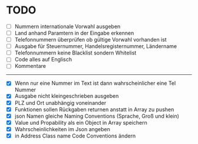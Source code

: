 # TODO


- [ ] Nummern internationale Vorwahl ausgeben
- [ ] Land anhand Paramtern in der Eingabe erkennen
- [ ] Telefonnummern überprüfen ob gültige Vorwahl vorhanden ist
- [ ] Ausgabe für Steuernummer, Handelsregisternummer, Ländername
- [ ] Telefonnummern keine Blacklist sondern Whitelist
- [ ] Code alles auf Englisch
- [ ] Kommentare

----------

- [x] Wenn nur eine Nummer im Text ist dann wahrscheinlicher eine Tel Nummer
- [x] Ausgabe nicht kleingeschrieben ausgeben
- [x] PLZ und Ort unabhängig voneinander
- [x] Funktionen sollen Rückgaben returnen anstatt in Array zu pushen
- [x] json Namen gleiche Naming Conventions (Sprache, Groß und klein)
- [x] Value und Propability als ein Object in Array speichern
- [x] Wahrscheinlichkeiten im Json angeben
- [x] in Address Class name Code Conventions ändern
